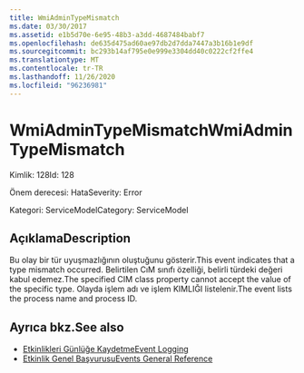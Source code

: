 ```yaml
---
title: WmiAdminTypeMismatch
ms.date: 03/30/2017
ms.assetid: e1b5d70e-6e95-48b3-a3dd-4687484babf7
ms.openlocfilehash: de635d475ad60ae97db2d7dda7447a3b16b1e9df
ms.sourcegitcommit: bc293b14af795e0e999e3304dd40c0222cf2ffe4
ms.translationtype: MT
ms.contentlocale: tr-TR
ms.lasthandoff: 11/26/2020
ms.locfileid: "96236981"
---
```

# <a name="wmiadmintypemismatch"></a><span data-ttu-id="e1ecc-102">WmiAdminTypeMismatch</span><span class="sxs-lookup"><span data-stu-id="e1ecc-102">WmiAdminTypeMismatch</span></span>

<span data-ttu-id="e1ecc-103">Kimlik: 128</span><span class="sxs-lookup"><span data-stu-id="e1ecc-103">Id: 128</span></span>  
  
 <span data-ttu-id="e1ecc-104">Önem derecesi: Hata</span><span class="sxs-lookup"><span data-stu-id="e1ecc-104">Severity: Error</span></span>  
  
 <span data-ttu-id="e1ecc-105">Kategori: ServiceModel</span><span class="sxs-lookup"><span data-stu-id="e1ecc-105">Category: ServiceModel</span></span>  
  
## <a name="description"></a><span data-ttu-id="e1ecc-106">Açıklama</span><span class="sxs-lookup"><span data-stu-id="e1ecc-106">Description</span></span>  

 <span data-ttu-id="e1ecc-107">Bu olay bir tür uyuşmazlığının oluştuğunu gösterir.</span><span class="sxs-lookup"><span data-stu-id="e1ecc-107">This event indicates that a type mismatch occurred.</span></span> <span data-ttu-id="e1ecc-108">Belirtilen CıM sınıfı özelliği, belirli türdeki değeri kabul edemez.</span><span class="sxs-lookup"><span data-stu-id="e1ecc-108">The specified CIM class property cannot accept the value of the specific type.</span></span> <span data-ttu-id="e1ecc-109">Olayda işlem adı ve işlem KIMLIĞI listelenir.</span><span class="sxs-lookup"><span data-stu-id="e1ecc-109">The event lists the process name and process ID.</span></span>  
  
## <a name="see-also"></a><span data-ttu-id="e1ecc-110">Ayrıca bkz.</span><span class="sxs-lookup"><span data-stu-id="e1ecc-110">See also</span></span>

- [<span data-ttu-id="e1ecc-111">Etkinlikleri Günlüğe Kaydetme</span><span class="sxs-lookup"><span data-stu-id="e1ecc-111">Event Logging</span></span>](index.md)
- [<span data-ttu-id="e1ecc-112">Etkinlik Genel Başvurusu</span><span class="sxs-lookup"><span data-stu-id="e1ecc-112">Events General Reference</span></span>](events-general-reference.md)
